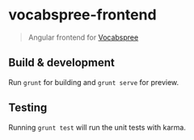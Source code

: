 # vocabspree-frontend
> Angular frontend for [Vocabspree](https://github.com/joegesualdo/vocabspree)

## Build & development

Run `grunt` for building and `grunt serve` for preview.

## Testing

Running `grunt test` will run the unit tests with karma.
